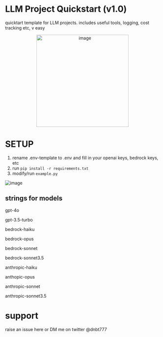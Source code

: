 # LLM Project Quickstart (v1.0)
quicktart template for LLM projects. includes useful tools, logging, cost tracking etc, v easy

<div style="text-align: center;">
    <img src="https://github.com/dnbt777/ai-project-quickstart/assets/169108635/04dfe0d1-4d7f-4783-bbb8-f782a54be863" alt="image" width="300"/>
</div>



# SETUP
1. rename .env-template to .env and fill in your openai keys, bedrock keys, etc
2. run `pip install -r requirements.txt`
3. modify/run `example.py`


![image](https://github.com/dnbt777/ai-project-quickstart/assets/169108635/b395df14-987e-4e3e-9cc9-c382fc3af279)



## strings for models
gpt-4o

gpt-3.5-turbo

bedrock-haiku

bedrock-opus

bedrock-sonnet

bedrock-sonnet3.5

anthropic-haiku

anthopic-opus

anthropic-sonnet

anthropic-sonnet3.5

# support

raise an issue here or DM me on twitter @dnbt777
